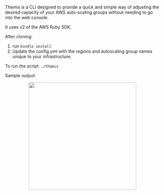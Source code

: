 Themis is a CLI designed to provide a quick and simple way of adjusting the desired capacity of your AWS auto-scaling groups without needing to go into the web console.

It uses v2 of the AWS Ruby SDK.

After cloning:
1. run `bundle install`.
2. Update the config.yml with the regions and autoscaling group names unique to your infrastructure.

To run the script:
```./themis```

Sample output:
<!-- ![Alt text](output.png?raw=true "output") -->

<p align="center">
  <img src="output.png" width="350"/>
</p>
